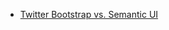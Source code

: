 
* [Twitter Bootstrap vs. Semantic UI](https://www.upwork.com/hiring/development/twitter-bootstrap-vs-semantic-ui/)
